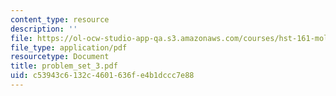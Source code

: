 ```yaml
---
content_type: resource
description: ''
file: https://ol-ocw-studio-app-qa.s3.amazonaws.com/courses/hst-161-molecular-biology-and-genetics-in-modern-medicine-fall-2007/c53943c6132c4601636fe4b1dccc7e88_problem_set_3.pdf
file_type: application/pdf
resourcetype: Document
title: problem_set_3.pdf
uid: c53943c6-132c-4601-636f-e4b1dccc7e88
---
```


